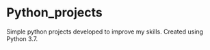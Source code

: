 # Python_projects
Simple python projects developed to improve my skills. 
Created using Python 3.7.
